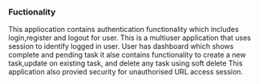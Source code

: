 <h3>Fuctionality</h3>
This appliocation contains authentication functionality which includes login,register and logout for user.
This is a multiuser application that uses session to identify logged in user.
User has dashboard which shows complete and pending task it alse contains functionality to create a new task,update on existing task, and delete any task using soft delete
This application also provied security for unauthorised URL access session.
